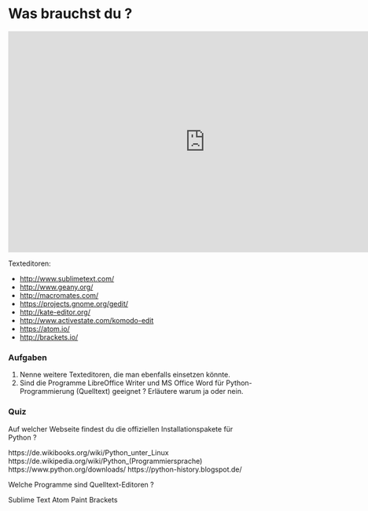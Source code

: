 # Was brauchst du ?

<iframe src="https://player.vimeo.com/video/134985749?title=0&byline=0&portrait=0" width="800" height="450" frameborder="0" webkitallowfullscreen mozallowfullscreen allowfullscreen></iframe>

Texteditoren:

* http://www.sublimetext.com/
* http://www.geany.org/
* http://macromates.com/
* https://projects.gnome.org/gedit/
* http://kate-editor.org/
* http://www.activestate.com/komodo-edit
* https://atom.io/
* http://brackets.io/

### Aufgaben

1. Nenne weitere Texteditoren, die man ebenfalls einsetzen könnte.
2. Sind die Programme LibreOffice Writer und MS Office Word für Python-Programmierung (Quelltext) geeignet ? Erläutere warum ja oder nein.

### Quiz

<quiz name="">
    <question>
        <p>Auf welcher Webseite findest du die offiziellen Installationspakete für Python ?</p>
        <answer>https://de.wikibooks.org/wiki/Python_unter_Linux</answer>
        <answer>https://de.wikipedia.org/wiki/Python_(Programmiersprache)</answer>
        <answer correct>https://www.python.org/downloads/</answer>
        <answer>https://python-history.blogspot.de/</answer>
    </question>
    <question multiple>
        <p>Welche Programme sind Quelltext-Editoren ?</p>
        <answer correct>Sublime Text</answer>
        <answer correct>Atom</answer>
        <answer>Paint</answer>
        <answer correct>Brackets</answer>
    </question>
</quiz>


